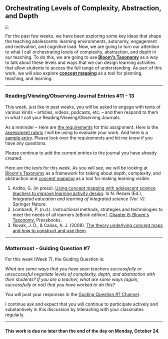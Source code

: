 ## Orchestrating Levels of Complexity, Abstraction, and Depth

<img src="https://images.unsplash.com/photo-1609587486355-35e6dc51622d?ixlib=rb-1.2.1&ixid=MnwxMjA3fDB8MHxwaG90by1wYWdlfHx8fGVufDB8fHx8&auto=format&fit=crop&w=1170&q=80" style="zoom:67%;" />

For the past few weeks, we have been exploring some key ideas that shape the teaching adolescents: learning environments, autonomy, engagement and motivation, and cognitive load. Now, we are going to turn our attention to what I call orchestrating levels of complexity, abstraction, and depth in our teaching. To do this, we are going to use [**Bloom's Taxonomy**](https://en.wikipedia.org/wiki/Bloom's_taxonomy) as a way to talk about these levels and ways that we can design learning activities that allow students to access the full range of understanding. As part of this work, we will also explore [**concept mapping**](https://cmap.ihmc.us/docs/theory-of-concept-maps.php) as a tool for planning, teaching, and learning. 



***

### Reading/Viewing/Observing Journal Entries #11 - 13

This week, just like in past weeks, you will be asked to engage with texts of various kinds – articles, videos, podcasts, etc. – and then respond to them in what I call your Reading/Viewing/Observing Journals.

As a reminder – Here are [the requirements](https://docs.google.com/document/d/1FAeyqz-d2RzNeODOFpCVcJop_QO_4sRMwTKLnmu9dc0/edit?usp=sharing) for this assignment. Here is the [assessment rubric](https://docs.google.com/document/d/10VTcIZ45QV5yI3qUDu0mmr5uYkt0_G58xmG1lBfw6fM/edit?usp=sharing) I will be using to evaluate your work. And here is a [sample entry](https://docs.google.com/document/d/1dctBjmVVvoy56ybtY0oBsFRAFEKA_GgC1tJmzu082vg/edit?usp=sharing). Please look over the requirements and let me know if you have any questions.

Please continue to add the current entries to the journal you have already created.

Here are the *texts* for this week. As you will see, we will be looking at [Bloom's Taxonomy](https://en.wikipedia.org/wiki/Bloom's_taxonomy) as a framework for talking about depth, complexity, and abstraction and [concept mapping](https://en.wikipedia.org/wiki/Concept_map) as a tool for making learning visible.

1. Ardito, G. (in press). [Using concept mapping with adolescent science teachers to improve learning activity design](https://drive.google.com/file/d/1hgTPW-Y74Fcvq3NDi-3YoFEuVzJdpZpy/view?usp=sharing). In N. Rezaei (Ed.), *Integrated education and learning of integrated science (Vol. V)*. Springer Nature.
2. Lombardi, P. (n.d.). Instructional methods, strategies and technologies to meet the needs of all learners [eBook edition]. [Chapter 8: Bloom's Taxonomy.](https://granite.pressbooks.pub/teachingdiverselearners/chapter/blooms-taxonomy-2/) Pressbooks.
3. Novak, J. D., & Cañas, A. J. (2008). [The theory underlying concept maps and how to construct and use them](https://cmap.ihmc.us/docs/theory-of-concept-maps.php). 


***

### Mattermost - Guiding Question #7

For this week (Week 7), the Guiding Question is: 

*What are some ways that you have seen teachers successfully or unsuccessful negotiate levels of complexity, depth, and abstraction with their students? If you are a teacher, what are some ways (again, successfully or not) that you have worked to do this?*

You will post your responses in the [Guiding Question #7 Channel](https://gardito-mattermost.us.reclaim.cloud/coursework/channels/guiding-question-7).

I continue ask and expect that you will continue to participate actively and substantively in this discussion by interacting with your classmates regularly.

***

#### This work is due no later than the end of the day on Monday, October 24.
